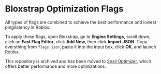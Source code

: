# Bloxstrap Optimization Flags  
All types of flags are combined to achieve the best performance and lowest ping/latency in Roblox.  

To apply these flags, open Bloxstrap, go to **Engine Settings**, scroll down, click on **Fast Flag Editor**, click **Add New**, then click **Import JSON**. Copy everything from `flags.json`, paste it into the input box, click **OK**, and launch Roblox.  

This repository is archived and has been moved to [Snail Optimizer](https://github.com/RuskyDev/snail-optimizer), which offers better performance and more optimizations.  
